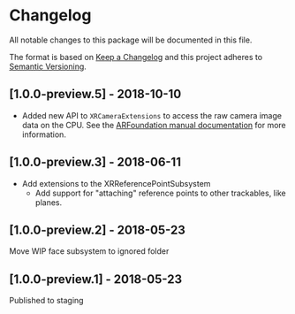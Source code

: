 # Changelog
All notable changes to this package will be documented in this file.

The format is based on [Keep a Changelog](http://keepachangelog.com/en/1.0.0/)
and this project adheres to [Semantic Versioning](http://semver.org/spec/v2.0.0.html).

## [1.0.0-preview.5] - 2018-10-10
- Added new API to `XRCameraExtensions` to access the raw camera image data on the CPU. See the [ARFoundation manual documentation](https://docs.unity3d.com/Packages/com.unity.xr.arfoundation@1.0/manual/cpu-camera-image.html) for more information.

## [1.0.0-preview.3] - 2018-06-11
- Add extensions to the XRReferencePointSubsystem
    - Add support for "attaching" reference points to other trackables, like planes.

## [1.0.0-preview.2] - 2018-05-23
Move WIP face subsystem to ignored folder

## [1.0.0-preview.1] - 2018-05-23
Published to staging
